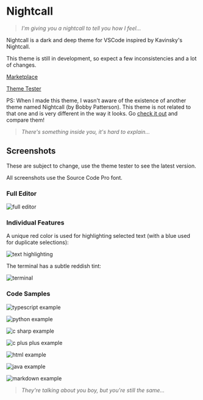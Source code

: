 # Nightcall

> _I'm giving you a nightcall to tell you how I feel..._

Nightcall is a dark and deep theme for VSCode inspired by Kavinsky's Nightcall.

This theme is still in development, so expect a few inconsistencies and a lot of changes.

[Marketplace](https://marketplace.visualstudio.com/items?itemName=obfuscatedgenerated.nightcall)

[Theme Tester](https://vscode.dev/theme/obfuscatedgenerated.nightcall)

PS: When I made this theme, I wasn't aware of the existence of another theme named Nightcall (by Bobby Patterson). This theme is not related to that one and is very different in the way it looks. Go [check it out](https://marketplace.visualstudio.com/items?itemName=bpat86.nightcall) and compare them!

> _There's something inside you, it's hard to explain..._

## Screenshots

These are subject to change, use the theme tester to see the latest version.

All screenshots use the Source Code Pro font.

### Full Editor

![full editor](./readme-assets/fullscreen.png)

### Individual Features

A unique red color is used for highlighting selected text (with a blue used for duplicate selections):

![text highlighting](./readme-assets/highlights.png)

The terminal has a subtle reddish tint:

![terminal](./readme-assets/terminal.png)

### Code Samples

![typescript example](./readme-assets/codeTS.png)

![python example](./readme-assets/codePY.png)

![c sharp example](./readme-assets/codeCS.png)

![c plus plus example](./readme-assets/codeCPP.png)

![html example](./readme-assets/codeHTML.png)

![java example](./readme-assets/codeJAVA.png)

![markdown example](./readme-assets/codeMD.png)

> _They're talking about you boy, but you're still the same..._